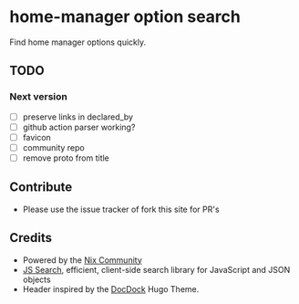 # home-manager option search

Find home manager options quickly.

## TODO

### Next version

- [ ] preserve links in declared_by
- [ ] github action parser working?
- [ ] favicon
- [ ] community repo
- [ ] remove proto from title

## Contribute

- Please use the issue tracker of fork this site for PR's

## Credits

- Powered by the [Nix Community](https://nix-community.org/)
- [JS Search](https://github.com/bvaughn/js-search), efficient, client-side search library for JavaScript and JSON objects
- Header inspired by the [DocDock](https://docdock.vjeantet.fr/) Hugo Theme.
